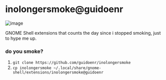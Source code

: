 # inolongersmoke@guidoenr

![image](https://github.com/user-attachments/assets/f1e9f8c2-7bd0-4f36-8eae-66d61b610b74)

GNOME Shell extensions that counts the day since i stopped smoking, just to hype me up.

### do you smoke? 
1. `git clone https://github.com/guidoenr/inolongersmoke`
2. `cp inolongersmoke ~/.local/share/gnome-shell/extensions/inolongersmoke@guidoenr`


